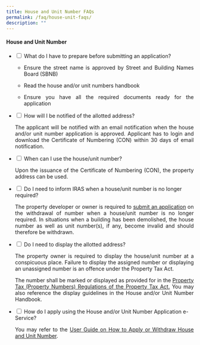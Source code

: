 ```yaml
---
title: House and Unit Number FAQs
permalink: /faq/house-unit-faqs/
description: ""
---
```

<h4>House and Unit Number</h4>

<ul class="jekyllcodex_accordion">
	<li>
    <input type="checkbox" id="accordion1">
    <label for="accordion1">What do I have to prepare before submitting an application?</label>
    <div>
      <ul>
			<li><p align="justify">Ensure the street name is approved by Street and Building Names Board (SBNB)&nbsp;</p></li>
			<li><p align="justify">Read the house and/or unit numbers handbook&nbsp;&nbsp; &nbsp;</p></li>
			<li><p align="justify">Ensure you have all the required documents ready for the application&nbsp;</p></li><p></p>
          </ul></div>
</li>

<li>
    <input type="checkbox" id="accordion2">
    <label for="accordion2">How will I be notified of the allotted address?</label>
    <div>
      <p align="justify">The applicant will be notified with an email notification when the house and/or unit number application is approved. Applicant has to login and download the Certificate of Numbering (CON) within 30 days of email notification.</p>
          </div>
</li>
	
<li>
    <input type="checkbox" id="accordion3">
    <label for="accordion3">When can I use the house/unit number?</label>
    <div>
      <p align="justify">Upon the issuance of the Certificate of Numbering (CON), the property address can be used.</p>
          </div>
</li>
	
<li>
    <input type="checkbox" id="accordion4">
    <label for="accordion4">Do I need to inform IRAS when a house/unit number is no longer required?</label>
    <div>
      <p align="justify">The property developer or owner is required to <a href="https://digitalservice.propertynaa.gov.sg">submit an application</a> on the withdrawal of number when a house/unit number is no longer required. In situations when a building has been demolished, the house number as well as unit number(s), if any, become invalid and should therefore be withdrawn.</p>
          </div>
</li>	
	
<li>
    <input type="checkbox" id="accordion5">
    <label for="accordion5">Do I need to display the allotted address?</label>
    <div>
      <p align="justify">The property owner is required to display the house/unit number at a conspicuous place. Failure to display the assigned number or displaying an unassigned number is an offence under the Property Tax Act.</p><p>
</p><p align="justify">The number shall be marked or displayed as provided for in the <a href="https://www.iras.gov.sg/media/docs/default-source/uploadedfiles/pdf/propertytaxpropertynumbersregulations.pdf?sfvrsn=1673256f_4">Property Tax (Property Numbers) Regulations of the Property Tax Act.</a>  You may also reference the display guidelines in the House and/or Unit Number Handbook.</p>
          </div>
</li>	
	
<li>
    <input type="checkbox" id="accordion7">
    <label for="accordion7">How do I apply using the House and/or Unit Number Application e-Service?</label>
    <div>
    <p align="justify"> You may refer to the <a href="[User Guide on How to Apply or Withdraw House and Unit Number](/files/user%20guide%20-%20apply%20or%20withdraw%20house%20and%20unit%20number.pdf)">User Guide on How to Apply or Withdraw House and Unit Number</a>. 
          </p></div></li></ul>
					